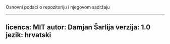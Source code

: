 Osnovni podaci o repozitoriju i njegovom sadržaju

---
licenca: MIT
autor: Damjan Šarlija
verzija: 1.0
jezik: hrvatski
---

